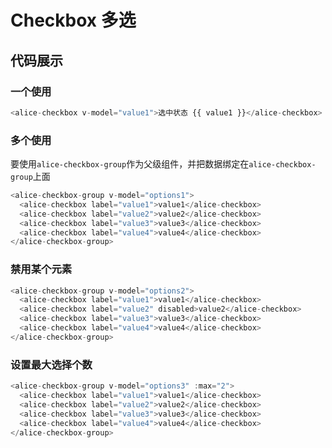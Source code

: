 # Checkbox 多选

## 代码展示
### 一个使用
```javascript
<alice-checkbox v-model="value1">选中状态 {{ value1 }}</alice-checkbox>
```

### 多个使用
要使用`alice-checkbox-group`作为父级组件，并把数据绑定在`alice-checkbox-group`上面
```javascript
<alice-checkbox-group v-model="options1">
  <alice-checkbox label="value1">value1</alice-checkbox>
  <alice-checkbox label="value2">value2</alice-checkbox>
  <alice-checkbox label="value3">value3</alice-checkbox>
  <alice-checkbox label="value4">value4</alice-checkbox>
</alice-checkbox-group>
```

### 禁用某个元素
```javascript
<alice-checkbox-group v-model="options2">
  <alice-checkbox label="value1">value1</alice-checkbox>
  <alice-checkbox label="value2" disabled>value2</alice-checkbox>
  <alice-checkbox label="value3">value3</alice-checkbox>
  <alice-checkbox label="value4">value4</alice-checkbox>
</alice-checkbox-group>
```

### 设置最大选择个数
```javascript
<alice-checkbox-group v-model="options3" :max="2">
  <alice-checkbox label="value1">value1</alice-checkbox>
  <alice-checkbox label="value2">value2</alice-checkbox>
  <alice-checkbox label="value3">value3</alice-checkbox>
  <alice-checkbox label="value4">value4</alice-checkbox>
</alice-checkbox-group>
```
